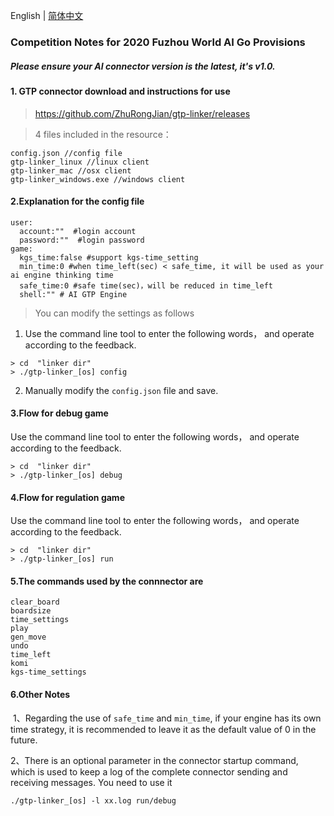 English | [简体中文](https://github.com/ZhuRongJian/gtp-linker/blob/master/zh-cn.md)

### Competition Notes for 2020 Fuzhou World AI Go Provisions 

##### Please ensure your AI connector version is the latest, it's v1.0.
##### 
#### 1. GTP connector download and instructions for use
> https://github.com/ZhuRongJian/gtp-linker/releases

> 4 files included in the resource：

```
config.json //config file
gtp-linker_linux //linux client
gtp-linker_mac //osx client
gtp-linker_windows.exe //windows client
```

#### 2.Explanation for the config file

```
user:
  account:""  #login account
  password:""  #login password
game:
  kgs_time:false #support kgs-time_setting
  min_time:0 #when time_left(sec) < safe_time, it will be used as your ai engine thinking time
  safe_time:0 #safe time(sec)，will be reduced in time_left
  shell:"" # AI GTP Engine
```
> You can modify the settings as follows

1. Use the command line tool to enter the following words， and operate according to the feedback.
```
> cd  "linker dir"
> ./gtp-linker_[os] config
```

2. Manually modify the `config.json` file and save.

#### 3.Flow for debug game

Use the command line tool to enter the following words， and operate according to the feedback.

```
> cd  "linker dir"
> ./gtp-linker_[os] debug
```

#### 4.Flow for regulation game

Use the command line tool to enter the following words， and operate according to the feedback.

```
> cd  "linker dir"
> ./gtp-linker_[os] run
```

#### 5.The commands used by the connnector are

```
clear_board
boardsize
time_settings
play
gen_move
undo
time_left
komi
kgs-time_settings
```

#### 6.Other Notes
 1、Regarding the use of `safe_time` and `min_time`, if your engine has its own time strategy, it is recommended to leave it as the default value of 0 in the future.

2、There is an optional parameter in the connector startup command, which is used to keep a log of the complete connector sending and receiving messages. You need to use it 
```
./gtp-linker_[os] -l xx.log run/debug
```


